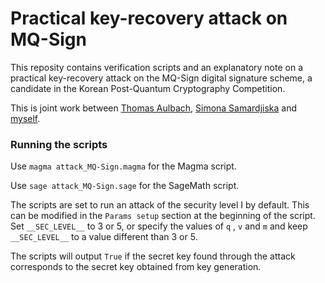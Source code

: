 # Practical key-recovery attack on MQ-Sign
This reposity contains verification scripts and an explanatory note on a practical key-recovery attack on the MQ-Sign digital signature scheme, a candidate in the Korean Post-Quantum Cryptography Competition.

This is joint work between [Thomas Aulbach](https://www.uni-regensburg.de/informatics-data-science/qpc/team/thomas-aulbach/index.html), [Simona Samardjiska](https://samardjiska.org/) and [myself](https://mtrimoska.com/).

### Running the scripts

Use ``` magma attack_MQ-Sign.magma ``` for the Magma script.

Use ``` sage attack_MQ-Sign.sage ``` for the SageMath script.

The scripts are set to run an attack of the security level I by default. This can be modified in the ```Params setup``` section at the beginning of the script. Set ```__SEC_LEVEL__``` to 3 or 5, or specify the values of ```q``` , ```v``` and ```m``` and keep ```__SEC_LEVEL__``` to a value different than 3 or 5.

The scripts will output ```True``` if the secret key found through the attack corresponds to the secret key obtained from key generation.
